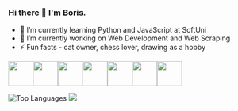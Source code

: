 ### Hi there 👋 I'm Boris.

- 🌱 I’m currently learning Python and JavaScript at SoftUni
- 🔭 I’m currently working on Web Development and Web Scraping
- ⚡ Fun facts - cat owner, chess lover, drawing as a hobby

<img src="https://cdn.jsdelivr.net/gh/devicons/devicon/icons/linux/linux-original.svg" height=50 /><img src="https://cdn.jsdelivr.net/gh/devicons/devicon/icons/python/python-original-wordmark.svg" height=50 /><img src="https://cdn.jsdelivr.net/gh/devicons/devicon/icons/javascript/javascript-original.svg" height=50 /><img src="https://cdn.jsdelivr.net/gh/devicons/devicon/icons/nodejs/nodejs-original.svg" height=50/><img src="https://cdn.jsdelivr.net/gh/devicons/devicon/icons/html5/html5-original-wordmark.svg" height=50 /><img src="https://cdn.jsdelivr.net/gh/devicons/devicon/icons/css3/css3-original-wordmark.svg" height=50 /><i class="devicon-selenium-original colored" height=50></i><img src="https://cdn.jsdelivr.net/gh/devicons/devicon/icons/visualstudio/visualstudio-plain.svg" height=50 />

![Top Languages](https://github-readme-stats.vercel.app/api/top-langs/?username=escaper90&theme=tokyonight) <img src="https://github-readme-stats.vercel.app/api?username=escaper90&show_icons=true"/>
